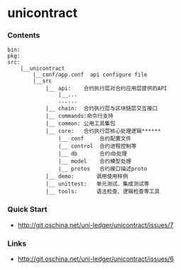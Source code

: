 # unicontract

### Contents
```
bin:
pkg:
src:
    |__unicontract
        |__conf/app.conf  api configure file
        |__src
            |__ api:    合约执行层对合约应用层提供的API
                |__...
                ......
            |__ chain:  合约执行层与区块链层交互接口
            |__ commands:命令行支持
            |__ common: 公用工具集包
            |__ core:   合约执行层核心处理逻辑******
                |__ conf     合约配置文件
                |__ control  合约进程控制等
                |__ db       合约db处理
                |__ model    合约模型处理
                |__ protos   合约接口描述proto
            |__ demo:       调用使用样例
            |__ unittest:   单元测试、集成测试等
            |__ tools:      语法检查、逻辑检查等工具
```

### Quick Start
- http://git.oschina.net/uni-ledger/unicontract/issues/7

### Links
- http://git.oschina.net/uni-ledger/unicontract/issues/6